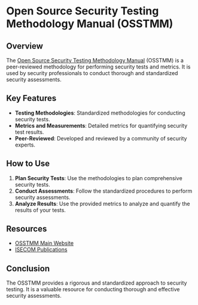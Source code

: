 # Open Source Security Testing Methodology Manual (OSSTMM)

## Overview

The [Open Source Security Testing Methodology Manual](https://www.isecom.org/) (OSSTMM) is a peer-reviewed methodology for performing security tests and metrics. It is used by security professionals to conduct thorough and standardized security assessments.

## Key Features

- **Testing Methodologies**: Standardized methodologies for conducting security tests.
- **Metrics and Measurements**: Detailed metrics for quantifying security test results.
- **Peer-Reviewed**: Developed and reviewed by a community of security experts.

## How to Use

1. **Plan Security Tests**: Use the methodologies to plan comprehensive security tests.
2. **Conduct Assessments**: Follow the standardized procedures to perform security assessments.
3. **Analyze Results**: Use the provided metrics to analyze and quantify the results of your tests.

## Resources

- [OSSTMM Main Website](https://www.isecom.org/)
- [ISECOM Publications](https://www.isecom.org/research/)

## Conclusion

The OSSTMM provides a rigorous and standardized approach to security testing. It is a valuable resource for conducting thorough and effective security assessments.
